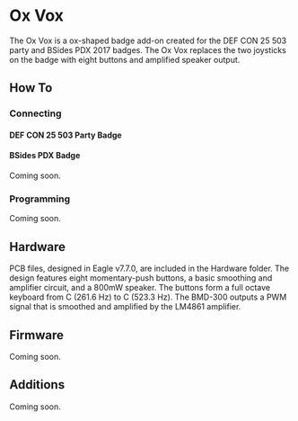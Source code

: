 # Ox Vox

The Ox Vox is a ox-shaped badge add-on created for the DEF CON 25 503 party and BSides PDX 2017 badges. The Ox Vox replaces the two joysticks on the badge with eight buttons and amplified speaker output.

## How To

### Connecting

#### DEF CON 25 503 Party Badge

#### BSides PDX Badge

Coming soon.

### Programming

Coming soon.

## Hardware

PCB files, designed in Eagle v7.7.0, are included in the Hardware folder. The design features eight momentary-push buttons, a basic smoothing and amplifier circuit, and a 800mW speaker. The buttons form a full octave keyboard from C (261.6 Hz) to C (523.3 Hz). The BMD-300 outputs a PWM signal that is smoothed and amplified by the LM4861 amplifier.

## Firmware

Coming soon.

## Additions

Coming soon.